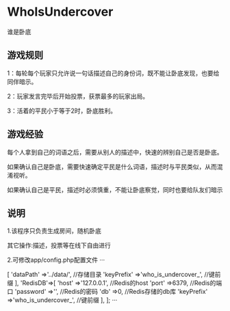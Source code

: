 # WhoIsUndercover
谁是卧底

## 游戏规则
1：每轮每个玩家只允许说一句话描述自己的身份词，既不能让卧底发现，也要给同伴暗示。

2：玩家发言完毕后开始投票，获票最多的玩家出局。

3：活着的平民小于等于2时，卧底胜利。

## 游戏经验
每个人拿到自己的词语之后，需要从别人的描述中，快速的辨别自己是否是卧底。

如果确认自己是卧底，需要快速确定平民是什么词语，描述时与平民类似，从而混淆视听。

如果确认自己是平民，描述时必须慎重，不能让卧底察觉，同时也要给队友们暗示

## 说明
1.该程序只负责生成房间，随机卧底

其它操作:描述，投票等在线下自由进行

2.可修改app/config.php配置文件
···
<?php
/**
* 配置
* @author Zsdroid [635925926@qq.com]
*/
/*
存储方式
	FileDB：	文件存储(默认)
	RedisDB：	Redis存储
*/
$storageEngine = 'FileDB';
$config = [
	'FileDB'=>[
		'dataPath'	=>'../data/',			//存储目录
		'keyPrefix'	=>'who_is_undercover_',	//键前缀
	],
	'RedisDB'=>[
		'host'		=>'127.0.0.1',			//Redis的host
		'port'		=>6379,					//Redis的端口
		'password'	=>'',					//Redis的密码
		'db'		=>0,					//Redis存储的db库
		'keyPrefix'	=>'who_is_undercover_',	//键前缀
	],
];

···